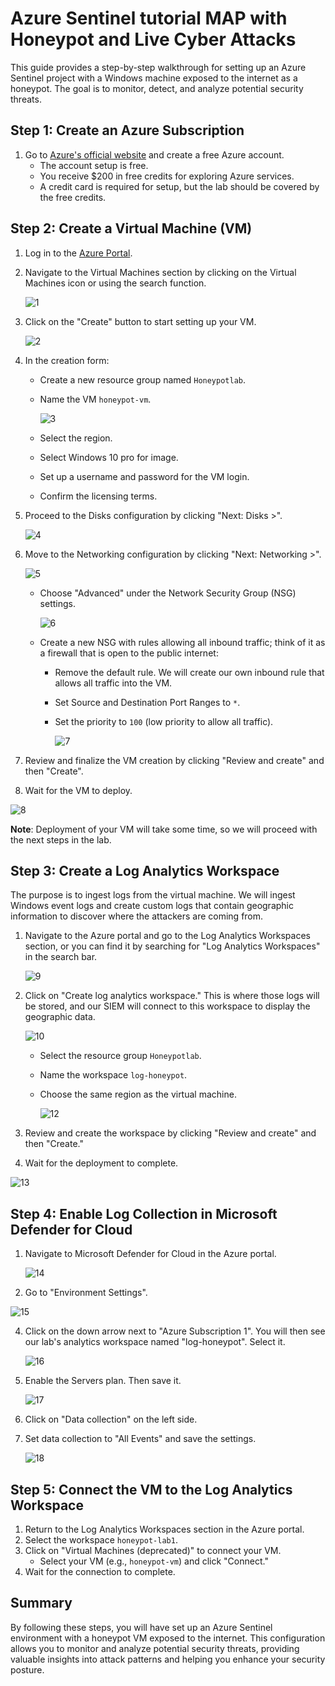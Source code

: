 # Azure Sentinel tutorial MAP with Honeypot and Live Cyber Attacks

This guide provides a step-by-step walkthrough for setting up an Azure Sentinel project with a Windows machine exposed to the internet as a honeypot. The goal is to monitor, detect, and analyze potential security threats.

## Step 1: Create an Azure Subscription
1. Go to [Azure's official website](https://azure.microsoft.com/en-us/) and create a free Azure account.
    - The account setup is free.
    - You receive $200 in free credits for exploring Azure services.
    - A credit card is required for setup, but the lab should be covered by the free credits.

## Step 2: Create a Virtual Machine (VM)
1. Log in to the [Azure Portal](https://portal.azure.com).
2. Navigate to the Virtual Machines section by clicking on the Virtual Machines icon or using the search function.

   ![1](https://github.com/user-attachments/assets/cd2544b8-c502-4ac0-a3f8-a18f6b6e6e29)

3. Click on the "Create" button to start setting up your VM.

   ![2](https://github.com/user-attachments/assets/71772dd8-0734-4d78-9659-a2344820407c)

4. In the creation form:
    - Create a new resource group named `Honeypotlab`.
    - Name the VM `honeypot-vm`.

      ![3](https://github.com/user-attachments/assets/20bff81c-fd75-48dd-bd3d-4806e3776339)

    - Select the region.
    - Select Windows 10 pro for image.
    - Set up a username and password for the VM login.
    - Confirm the licensing terms.
5. Proceed to the Disks configuration by clicking "Next: Disks >".

   ![4](https://github.com/user-attachments/assets/f4d8504b-d1b9-4b0b-9dc7-9f5862d521c5)

6. Move to the Networking configuration by clicking "Next: Networking >".

    ![5](https://github.com/user-attachments/assets/4525cc83-bb32-4c00-b4e9-9a1196312fd8)

    - Choose "Advanced" under the Network Security Group (NSG) settings.

      ![6](https://github.com/user-attachments/assets/d33d01ff-db26-42d2-9c12-f89b1b89f61f)

    - Create a new NSG with rules allowing all inbound traffic; think of it as a firewall that is open to the public internet:
        - Remove the default rule. We will create our own inbound rule that allows all traffic into the VM.
        - Set Source and Destination Port Ranges to `*`.
        - Set the priority to `100` (low priority to allow all traffic).

          ![7](https://github.com/user-attachments/assets/780916ae-acec-4aa2-a231-6e7c116007bb)

7. Review and finalize the VM creation by clicking "Review and create" and then "Create".
8. Wait for the VM to deploy.

  ![8](https://github.com/user-attachments/assets/c568dfb6-24bb-4e21-9a9a-b8c68722e8c6)

**Note**: Deployment of your VM will take some time, so we will proceed with the next steps in the lab.

## Step 3: Create a Log Analytics Workspace

The purpose is to ingest logs from the virtual machine. We will ingest Windows event logs and create custom logs that contain geographic information to discover where the attackers are coming from.
1. Navigate to the Azure portal and go to the Log Analytics Workspaces section, or you can find it by searching for "Log Analytics Workspaces" in the search bar.

   ![9](https://github.com/user-attachments/assets/d1fd19a0-9cca-4823-a4ca-90ac4e4aefb4)


2. Click on "Create log analytics workspace." This is where those logs will be stored, and our SIEM will connect to this workspace to display the geographic data.

   ![10](https://github.com/user-attachments/assets/db7cc1cb-9840-4443-b634-3811c9ed84db)

    - Select the resource group `Honeypotlab`.
    - Name the workspace `log-honeypot`.
    - Choose the same region as the virtual machine.

      ![12](https://github.com/user-attachments/assets/9bd9197a-c409-42f6-863b-824efde0f628)

4. Review and create the workspace by clicking "Review and create" and then "Create."
5. Wait for the deployment to complete.

  ![13](https://github.com/user-attachments/assets/5081e440-1c1a-4b69-9c68-7dba3a867ba7)

## Step 4: Enable Log Collection in Microsoft Defender for Cloud
1. Navigate to Microsoft Defender for Cloud in the Azure portal.

   ![14](https://github.com/user-attachments/assets/883ab258-1772-428e-9a5f-09103d46de71)

3. Go to "Environment Settings".
 
  ![15](https://github.com/user-attachments/assets/82601231-74c6-43b7-ba35-7c256b0edb17)

4. Click on the down arrow next to "Azure Subscription 1". You will then see our lab's analytics workspace named "log-honeypot". Select it.

   ![16](https://github.com/user-attachments/assets/071333a9-ee3d-4bb4-9d2f-320bf9b79417)

5. Enable the Servers plan. Then save it.

   ![17](https://github.com/user-attachments/assets/9eb404ed-ed15-4add-88b8-c0136ab1bd45)

6. Click on "Data collection" on the left side.

9. Set data collection to "All Events" and save the settings.

    ![18](https://github.com/user-attachments/assets/29b75eeb-fa9b-4623-b99a-7b6102d41d24)


## Step 5: Connect the VM to the Log Analytics Workspace
1. Return to the Log Analytics Workspaces section in the Azure portal.
2. Select the workspace `honeypot-lab1`.
3. Click on "Virtual Machines (deprecated)" to connect your VM.
    - Select your VM (e.g., `honeypot-vm`) and click "Connect."
4. Wait for the connection to complete.

## Summary
By following these steps, you will have set up an Azure Sentinel environment with a honeypot VM exposed to the internet. This configuration allows you to monitor and analyze potential security threats, providing valuable insights into attack patterns and helping you enhance your security posture.

